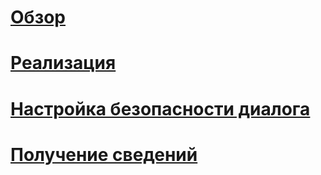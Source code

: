 # [Обзор](event-notifications.md)  
# [Реализация](implement-event-notifications.md)  
# [Настройка безопасности диалога](configure-dialog-security-for-event-notifications.md)  
# [Получение сведений](get-information-about-event-notifications.md)  
